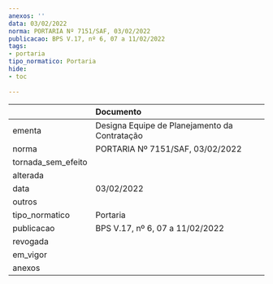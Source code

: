 ```yaml
---
anexos: ''
data: 03/02/2022
norma: PORTARIA Nº 7151/SAF, 03/02/2022
publicacao: BPS V.17, nº 6, 07 a 11/02/2022
tags:
- portaria
tipo_normatico: Portaria
hide: 
- toc 
 
---
```


|                    | Documento                                     |
|:-------------------|:----------------------------------------------|
| ementa             | Designa Equipe de Planejamento da Contratação |
| norma              | PORTARIA Nº 7151/SAF, 03/02/2022              |
| tornada_sem_efeito |                                               |
| alterada           |                                               |
| data               | 03/02/2022                                    |
| outros             |                                               |
| tipo_normatico     | Portaria                                      |
| publicacao         | BPS V.17, nº 6, 07 a 11/02/2022               |
| revogada           |                                               |
| em_vigor           |                                               |
| anexos             |                                               |